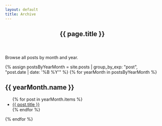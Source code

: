 ```yaml
---
layout: default
title: Archive
---
```


<header class="mb-10 py-4 border-y border-[#222]">
    <h2 class="mb-1 leading-4">{{ page.title }}</h2>
</header>

Browse all posts by month and year.

{% assign postsByYearMonth = site.posts | group_by_exp: "post", "post.date | date: '%B %Y'" %}
{% for yearMonth in postsByYearMonth %}
  <h2>{{ yearMonth.name }}</h2>
  <ul>
    {% for post in yearMonth.items %}
      <li><a href="{{ post.url }}">{{ post.title }}</a></li>
    {% endfor %}
  </ul>
{% endfor %}
